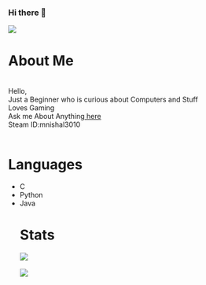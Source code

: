 ### Hi there 👋
<!--
**darkracer3010/darkracer3010** is a ✨ _special_ ✨ repository because its `README.md` (this file) appears on your GitHub profile.

Here are some ideas to get you started:

- 🔭 I’m currently working on ...
- 🌱 I’m currently learning ...
- 👯 I’m looking to collaborate on ...
- 🤔 I’m looking for help with ...
- 💬 Ask me about ...
- 📫 How to reach me: ...
- 😄 Pronouns: ...
- ⚡ Fun fact: ...
-->
<img src="https://blog.lootcrate.com/wp-content/uploads/2018/02/giphy-1-5.gif"></img>
<h1>About Me</h1><br>
Hello,<br>
Just a Beginner who is curious about Computers and Stuff<br>
Loves Gaming<br>
Ask me About Anything<a href="https://github.com/darkracer3010/darkracer3010/issues"> here</a><br>
Steam ID:mnishal3010<br>
<br>
<h1>Languages</h1>
<ul>
  <li>C</li>
  <li>Python</li>
  <li>Java</li>
  <h1>Stats</h1>
  <a href="#stats">
<img align="center" src="https://gh-readme-stats-jr2zafif6.vercel.app/api?username=darkracer3010&show_icons=true&count_private=true&theme=tokyonight" />
</a><br>
  <br>
  <a href="#stats">
<img align="center" src="https://gh-readme-stats-jr2zafif6.vercel.app/api/top-langs/?username=darkracer3010&layout=compact&langs_count=8&theme=tokyonight" />
</a>
  
